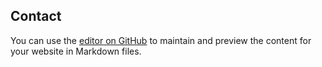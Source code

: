 ## Contact 

You can use the [editor on GitHub](https://github.com/handya/appsupport/edit/master/index.md) to maintain and preview the content for your website in Markdown files.

